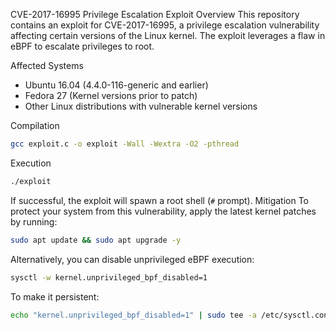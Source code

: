 CVE-2017-16995 Privilege Escalation Exploit
Overview
This repository contains an exploit for CVE-2017-16995, a privilege escalation vulnerability affecting certain versions of the Linux kernel. The exploit leverages a flaw in eBPF to escalate privileges to root.

Affected Systems
- Ubuntu 16.04 (4.4.0-116-generic and earlier)
- Fedora 27 (Kernel versions prior to patch)
- Other Linux distributions with vulnerable kernel versions


Compilation
```bash
gcc exploit.c -o exploit -Wall -Wextra -O2 -pthread
```

Execution
```bash
./exploit
```

If successful, the exploit will spawn a root shell (`#` prompt).
Mitigation
To protect your system from this vulnerability, apply the latest kernel patches by running:

```bash
sudo apt update && sudo apt upgrade -y
```

Alternatively, you can disable unprivileged eBPF execution:

```bash
sysctl -w kernel.unprivileged_bpf_disabled=1
```

To make it persistent:

```bash
echo "kernel.unprivileged_bpf_disabled=1" | sudo tee -a /etc/sysctl.conf
```

